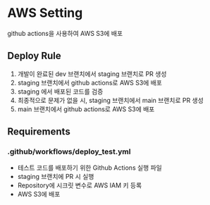 # AWS Setting

github actions을 사용하여 AWS S3에 배포

## Deploy Rule

1. 개발이 완료된 dev 브랜치에서 staging 브랜치로 PR 생성
2. staging 브랜치에서 github actions로 AWS S3에 배포
3. staging 에서 배포된 코드를 검증
4. 최종적으로 문제가 없을 시, staging 브랜치에서 main 브랜치로 PR 생성
5. main 브랜치에서 github actions로 AWS S3에 배포

## Requirements

### .github/workflows/deploy_test.yml

- 테스트 코드를 배포하기 위한 Github Actions 실행 파일
- staging 브랜치에 PR 시 실행
- Repository에 시크릿 변수로 AWS IAM 키 등록
- AWS S3에 배포
